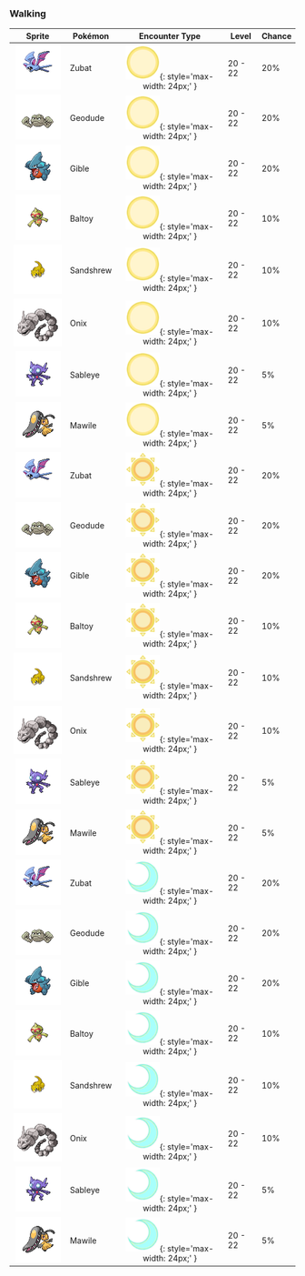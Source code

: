 ### Walking

| Sprite | Pokémon | Encounter Type | Level | Chance |
|:------:|---------|:--------------:|-------|--------|
| ![Zubat](../../assets/sprites/zubat/front.gif "Zubat") | Zubat | ![Morning](../../assets/encounter_types/morning.png "Morning"){: style='max-width: 24px;' } | 20 - 22 | 20% |
| ![Geodude](../../assets/sprites/geodude/front.gif "Geodude") | Geodude | ![Morning](../../assets/encounter_types/morning.png "Morning"){: style='max-width: 24px;' } | 20 - 22 | 20% |
| ![Gible](../../assets/sprites/gible/front.gif "Gible") | Gible | ![Morning](../../assets/encounter_types/morning.png "Morning"){: style='max-width: 24px;' } | 20 - 22 | 20% |
| ![Baltoy](../../assets/sprites/baltoy/front.gif "Baltoy") | Baltoy | ![Morning](../../assets/encounter_types/morning.png "Morning"){: style='max-width: 24px;' } | 20 - 22 | 10% |
| ![Sandshrew](../../assets/sprites/sandshrew/front.gif "Sandshrew") | Sandshrew | ![Morning](../../assets/encounter_types/morning.png "Morning"){: style='max-width: 24px;' } | 20 - 22 | 10% |
| ![Onix](../../assets/sprites/onix/front.gif "Onix") | Onix | ![Morning](../../assets/encounter_types/morning.png "Morning"){: style='max-width: 24px;' } | 20 - 22 | 10% |
| ![Sableye](../../assets/sprites/sableye/front.gif "Sableye") | Sableye | ![Morning](../../assets/encounter_types/morning.png "Morning"){: style='max-width: 24px;' } | 20 - 22 | 5% |
| ![Mawile](../../assets/sprites/mawile/front.gif "Mawile") | Mawile | ![Morning](../../assets/encounter_types/morning.png "Morning"){: style='max-width: 24px;' } | 20 - 22 | 5% |
| ![Zubat](../../assets/sprites/zubat/front.gif "Zubat") | Zubat | ![Day](../../assets/encounter_types/day.png "Day"){: style='max-width: 24px;' } | 20 - 22 | 20% |
| ![Geodude](../../assets/sprites/geodude/front.gif "Geodude") | Geodude | ![Day](../../assets/encounter_types/day.png "Day"){: style='max-width: 24px;' } | 20 - 22 | 20% |
| ![Gible](../../assets/sprites/gible/front.gif "Gible") | Gible | ![Day](../../assets/encounter_types/day.png "Day"){: style='max-width: 24px;' } | 20 - 22 | 20% |
| ![Baltoy](../../assets/sprites/baltoy/front.gif "Baltoy") | Baltoy | ![Day](../../assets/encounter_types/day.png "Day"){: style='max-width: 24px;' } | 20 - 22 | 10% |
| ![Sandshrew](../../assets/sprites/sandshrew/front.gif "Sandshrew") | Sandshrew | ![Day](../../assets/encounter_types/day.png "Day"){: style='max-width: 24px;' } | 20 - 22 | 10% |
| ![Onix](../../assets/sprites/onix/front.gif "Onix") | Onix | ![Day](../../assets/encounter_types/day.png "Day"){: style='max-width: 24px;' } | 20 - 22 | 10% |
| ![Sableye](../../assets/sprites/sableye/front.gif "Sableye") | Sableye | ![Day](../../assets/encounter_types/day.png "Day"){: style='max-width: 24px;' } | 20 - 22 | 5% |
| ![Mawile](../../assets/sprites/mawile/front.gif "Mawile") | Mawile | ![Day](../../assets/encounter_types/day.png "Day"){: style='max-width: 24px;' } | 20 - 22 | 5% |
| ![Zubat](../../assets/sprites/zubat/front.gif "Zubat") | Zubat | ![Night](../../assets/encounter_types/night.png "Night"){: style='max-width: 24px;' } | 20 - 22 | 20% |
| ![Geodude](../../assets/sprites/geodude/front.gif "Geodude") | Geodude | ![Night](../../assets/encounter_types/night.png "Night"){: style='max-width: 24px;' } | 20 - 22 | 20% |
| ![Gible](../../assets/sprites/gible/front.gif "Gible") | Gible | ![Night](../../assets/encounter_types/night.png "Night"){: style='max-width: 24px;' } | 20 - 22 | 20% |
| ![Baltoy](../../assets/sprites/baltoy/front.gif "Baltoy") | Baltoy | ![Night](../../assets/encounter_types/night.png "Night"){: style='max-width: 24px;' } | 20 - 22 | 10% |
| ![Sandshrew](../../assets/sprites/sandshrew/front.gif "Sandshrew") | Sandshrew | ![Night](../../assets/encounter_types/night.png "Night"){: style='max-width: 24px;' } | 20 - 22 | 10% |
| ![Onix](../../assets/sprites/onix/front.gif "Onix") | Onix | ![Night](../../assets/encounter_types/night.png "Night"){: style='max-width: 24px;' } | 20 - 22 | 10% |
| ![Sableye](../../assets/sprites/sableye/front.gif "Sableye") | Sableye | ![Night](../../assets/encounter_types/night.png "Night"){: style='max-width: 24px;' } | 20 - 22 | 5% |
| ![Mawile](../../assets/sprites/mawile/front.gif "Mawile") | Mawile | ![Night](../../assets/encounter_types/night.png "Night"){: style='max-width: 24px;' } | 20 - 22 | 5% |

